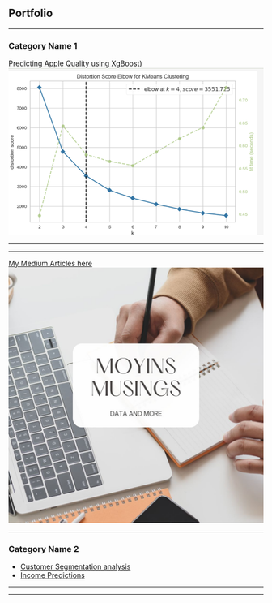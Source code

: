 ## Portfolio

---

### Category Name 1 

[Predicting Apple Quality using XgBoost](https://github.com/moyinajayi/MachineLearning))
<img src="images/KMeans.png?raw=true"/>

---
<!--#- [Project 2 Title](/pdf/sample_presentation.pdf) -->
<!--#-  <img src="images/dummy_thumbnail.jpg?raw=true"/> -->

---
[My Medium Articles here](https://medium.com/@moyin.ajayi)
<img src="images/mmedium.jpg?raw=true"/>

---

### Category Name 2

- [Customer Segmentation analysis](https://github.com/moyinajayi/kMeansClustering1)
- [Income Predictions](https://github.com/moyinajayi/MachineLearning)
<!--#- [Project 3 Title](http://example.com/) #- [Project 4 Title](http://example.com/) #- [Project 5 Title](http://example.com/) -->

---




---
<!-- <p style="font-size:11px">Page template forked from <a href="https://github.com/evanca/quick-portfolio">evanca</a></p> -->
<!-- Remove above link if you don't want to attibute -->
